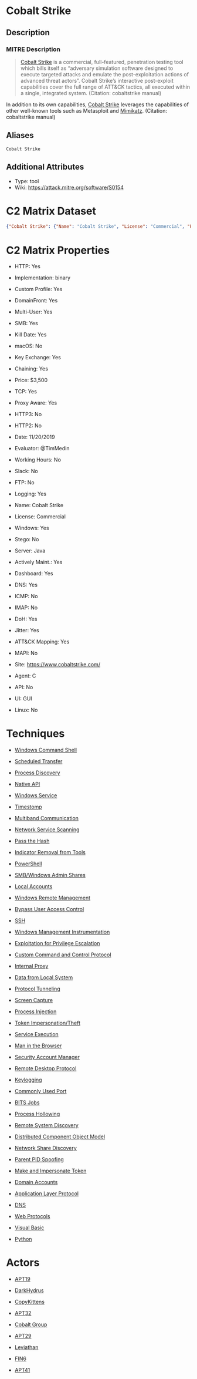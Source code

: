 
# Cobalt Strike

## Description

### MITRE Description

> [Cobalt Strike](https://attack.mitre.org/software/S0154) is a commercial, full-featured, penetration testing tool which bills itself as “adversary simulation software designed to execute targeted attacks and emulate the post-exploitation actions of advanced threat actors”. Cobalt Strike’s interactive post-exploit capabilities cover the full range of ATT&CK tactics, all executed within a single, integrated system. (Citation: cobaltstrike manual)

In addition to its own capabilities, [Cobalt Strike](https://attack.mitre.org/software/S0154) leverages the capabilities of other well-known tools such as Metasploit and [Mimikatz](https://attack.mitre.org/software/S0002). (Citation: cobaltstrike manual)

## Aliases

```
Cobalt Strike
```

## Additional Attributes

* Type: tool
* Wiki: https://attack.mitre.org/software/S0154

# C2 Matrix Dataset

```json
{"Cobalt Strike": {"Name": "Cobalt Strike", "License": "Commercial", "Price": "$3,500", "GitHub": "", "Site": "https://www.cobaltstrike.com/", "Twitter": "", "Evaluator": "@TimMedin", "Date": "11/20/2019", "Version": "3.14", "Implementation": "binary", "How-To": "", "Slingshot": "", "Kali": "", "Server": "Java", "Agent": "C", "Multi-User": "Yes", "UI": "GUI", "API": "No", "Windows": "Yes", "Linux": "No", "macOS": "No", "TCP": "Yes", "HTTP": "Yes", "HTTP2": "No", "HTTP3": "No", "DNS": "Yes", "DoH": "Yes", "ICMP": "No", "FTP": "No", "IMAP": "No", "MAPI": "No", "SMB": "Yes", "Key Exchange": "Yes", "Stego": "No", "Proxy Aware": "Yes", "DomainFront": "Yes", "Custom Profile": "Yes", "Jitter": "Yes", "Working Hours": "No", "Kill Date": "Yes", "Chaining": "Yes", "Logging": "Yes", "ATT&CK Mapping": "Yes", "Dashboard": "Yes", "NetWitness": "Yes", "Other": "", "Actively Maint.": "Yes", "Slack": "No", "Slack Members": "NA", "GH Issues": "NA", "Notes": ""}}
```

# C2 Matrix Properties


* HTTP: Yes

* Implementation: binary

* Custom Profile: Yes

* DomainFront: Yes

* Multi-User: Yes

* SMB: Yes

* Kill Date: Yes

* macOS: No

* Key Exchange: Yes

* Chaining: Yes

* Price: $3,500

* TCP: Yes

* Proxy Aware: Yes

* HTTP3: No

* HTTP2: No

* Date: 11/20/2019

* Evaluator: @TimMedin

* Working Hours: No

* Slack: No

* FTP: No

* Logging: Yes

* Name: Cobalt Strike

* License: Commercial

* Windows: Yes

* Stego: No

* Server: Java

* Actively Maint.: Yes

* Dashboard: Yes

* DNS: Yes

* ICMP: No

* IMAP: No

* DoH: Yes

* Jitter: Yes

* ATT&CK Mapping: Yes

* MAPI: No

* Site: https://www.cobaltstrike.com/

* Agent: C

* API: No

* UI: GUI

* Linux: No
 

# Techniques


* [Windows Command Shell](../techniques/Windows-Command-Shell.md)

* [Scheduled Transfer](../techniques/Scheduled-Transfer.md)
    
* [Process Discovery](../techniques/Process-Discovery.md)
    
* [Native API](../techniques/Native-API.md)
    
* [Windows Service](../techniques/Windows-Service.md)
    
* [Timestomp](../techniques/Timestomp.md)
    
* [Multiband Communication](../techniques/Multiband-Communication.md)
    
* [Network Service Scanning](../techniques/Network-Service-Scanning.md)
    
* [Pass the Hash](../techniques/Pass-the-Hash.md)
    
* [Indicator Removal from Tools](../techniques/Indicator-Removal-from-Tools.md)
    
* [PowerShell](../techniques/PowerShell.md)
    
* [SMB/Windows Admin Shares](../techniques/SMB-Windows-Admin-Shares.md)
    
* [Local Accounts](../techniques/Local-Accounts.md)
    
* [Windows Remote Management](../techniques/Windows-Remote-Management.md)
    
* [Bypass User Access Control](../techniques/Bypass-User-Access-Control.md)
    
* [SSH](../techniques/SSH.md)
    
* [Windows Management Instrumentation](../techniques/Windows-Management-Instrumentation.md)
    
* [Exploitation for Privilege Escalation](../techniques/Exploitation-for-Privilege-Escalation.md)
    
* [Custom Command and Control Protocol](../techniques/Custom-Command-and-Control-Protocol.md)
    
* [Internal Proxy](../techniques/Internal-Proxy.md)
    
* [Data from Local System](../techniques/Data-from-Local-System.md)
    
* [Protocol Tunneling](../techniques/Protocol-Tunneling.md)
    
* [Screen Capture](../techniques/Screen-Capture.md)
    
* [Process Injection](../techniques/Process-Injection.md)
    
* [Token Impersonation/Theft](../techniques/Token-Impersonation-Theft.md)
    
* [Service Execution](../techniques/Service-Execution.md)
    
* [Man in the Browser](../techniques/Man-in-the-Browser.md)
    
* [Security Account Manager](../techniques/Security-Account-Manager.md)
    
* [Remote Desktop Protocol](../techniques/Remote-Desktop-Protocol.md)
    
* [Keylogging](../techniques/Keylogging.md)
    
* [Commonly Used Port](../techniques/Commonly-Used-Port.md)
    
* [BITS Jobs](../techniques/BITS-Jobs.md)
    
* [Process Hollowing](../techniques/Process-Hollowing.md)
    
* [Remote System Discovery](../techniques/Remote-System-Discovery.md)
    
* [Distributed Component Object Model](../techniques/Distributed-Component-Object-Model.md)
    
* [Network Share Discovery](../techniques/Network-Share-Discovery.md)
    
* [Parent PID Spoofing](../techniques/Parent-PID-Spoofing.md)
    
* [Make and Impersonate Token](../techniques/Make-and-Impersonate-Token.md)
    
* [Domain Accounts](../techniques/Domain-Accounts.md)
    
* [Application Layer Protocol](../techniques/Application-Layer-Protocol.md)
    
* [DNS](../techniques/DNS.md)
    
* [Web Protocols](../techniques/Web-Protocols.md)
    
* [Visual Basic](../techniques/Visual-Basic.md)
    
* [Python](../techniques/Python.md)
    

# Actors


* [APT19](../actors/APT19.md)

* [DarkHydrus](../actors/DarkHydrus.md)
    
* [CopyKittens](../actors/CopyKittens.md)
    
* [APT32](../actors/APT32.md)
    
* [Cobalt Group](../actors/Cobalt-Group.md)
    
* [APT29](../actors/APT29.md)
    
* [Leviathan](../actors/Leviathan.md)
    
* [FIN6](../actors/FIN6.md)
    
* [APT41](../actors/APT41.md)
    
